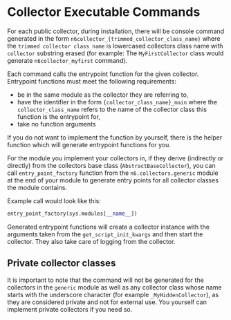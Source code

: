 # Collector Executable Commands

For each public collector, during installation, there will be console command
generated in the form `n6collector_{trimmed_collector_class_name}` where the 
`trimmed collector class name` is lowercased collectors class name
with `collector` substring erased (for example: The `MyFirstCollector`
class would generate `n6collector_myfirst` command).

Each command calls the entrypoint function for the given collector.
Entrypoint functions must meet the following requirements:
* be in the same module as the collector they are referring to,
* have the identifier in the form `{collector_class_name}_main` where the
`collector_class_name` refers to the name of the collector class this function is
the entrypoint for,
* take no function arguments

If you do not want to implement the function by yourself, there is the helper
function which will generate entrypoint functions for you.

For the module you implement your collectors in, if they derive (indirectly or directly) from the
collectors base class (`AbstractBaseCollector`),
you can call `entry_point_factory` function from
the `n6.collectors.generic` module at the end of your module
to generate entry points for all collector classes the module contains.

Example call would look like this:
```python
entry_point_factory(sys.modules[__name__])
```

Generated entrypoint functions will create a collector instance with
the arguments taken from the `get_script_init_kwargs` and then
start the collector. They also take care of logging from the collector.

## Private collector classes

It is important to note that the command will not be generated for the
collectors in the `generic` module as well as any collector class whose
name starts with the underscore character (for example
`_MyHiddenCollector`), as they are considered private and not for
external use. You yourself can implement private collectors if you need
so.
